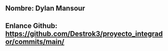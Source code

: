 ## Nombre: Dylan Mansour

## Enlance Github: https://github.com/Destrok3/proyecto_integrador/commits/main/
